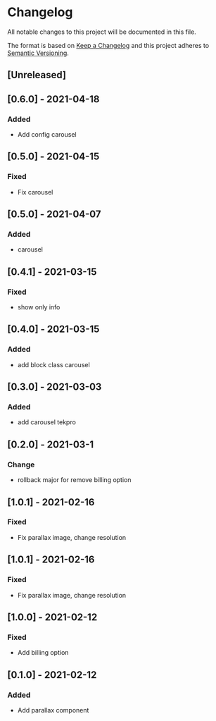 # Changelog

All notable changes to this project will be documented in this file.

The format is based on [Keep a Changelog](http://keepachangelog.com/en/1.0.0/)
and this project adheres to [Semantic Versioning](http://semver.org/spec/v2.0.0.html).

## [Unreleased]

## [0.6.0] - 2021-04-18
### Added
- Add config carousel


## [0.5.0] - 2021-04-15
### Fixed
- Fix carousel

## [0.5.0] - 2021-04-07
### Added
- carousel

## [0.4.1] - 2021-03-15
### Fixed
- show only info

## [0.4.0] - 2021-03-15
### Added
- add block class carousel

## [0.3.0] - 2021-03-03
### Added
- add carousel tekpro

## [0.2.0] - 2021-03-1
### Change
- rollback major for remove billing option

## [1.0.1] - 2021-02-16
### Fixed
- Fix parallax image, change resolution

## [1.0.1] - 2021-02-16
### Fixed
- Fix parallax image, change resolution

## [1.0.0] - 2021-02-12
### Fixed
- Add billing option

## [0.1.0] - 2021-02-12
### Added
- Add parallax component